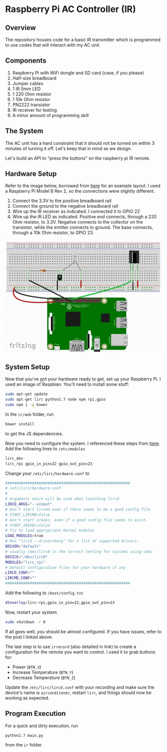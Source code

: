 # Raspberry Pi AC Controller (IR)

## Overview

The repository houses code for a basic IR transmitter which is programmed to use
codes that will interact with my AC unit.

## Components

1. Raspberry Pi with WiFi dongle and SD card (case, if you please)
2. Half-size breadboard
3. Jumper cables
3. 1 IR 5mm LED
4. 1 220 Ohm resistor
5. 1 10k Ohm resistor
6. PN2222 transistor
7. IR receiver for testing
8. A minor amount of programming skill

## The System

The AC unit has a hard constraint that it should not be turned on within 3
minutes of turning it off. Let's keep that in mind as we design.

Let's build an API to "press the buttons" on the raspberry pi IR remote.

## Hardware Setup

Refer to the image below, borrowed from [here](https://www.hackster.io/austin-stanton/creating-a-raspberry-pi-universal-remote-with-lirc-2fd581)
for an example layout. I used a Raspberry Pi Model B Rev 2, so the connections were
slightly different.

1. Connect the 3.3V to the positive breadboard rail
2. Connect the ground to the negative breadboard rail
3. Wire up the IR receiver as indicated. I connected it to GPIO 22
4. Wire up the IR LED as indicated. Positive end connects, through a 220 Ohm resistor,
to 3.3V. Negative connects to the collector on the transistor,
while the emitter connects to ground. The base connects, through a 10k Ohm
resistor, to GPIO 23.

![wiring](./wiring.jpeg)

## System Setup

Now that you've got your hardware ready to get, set up your Raspberry Pi.
I used an image of Raspbian. You'll need to install some stuff:

```bash
sudo apt-get update
sudo apt-get lirc python2.7 node npm rpi.gpio
sudo npm i -g bower
```

In the `ir/web` folder, run

```bash
bower install
```

to get the JS dependencies.

Now you need to configure the system. I referenced these steps from
[here](https://www.hackster.io/austin-stanton/creating-a-raspberry-pi-universal-remote-with-lirc-2fd581).
Add the following lines to `/etc/modules`

```bash
lirc_dev
lirc_rpi gpio_in_pin=22 gpio_out_pin=23
```

Change your `/etc/lirc/hardware.conf` to

```bash
########################################################
# /etc/lirc/hardware.conf
#
# Arguments which will be used when launching lircd
LIRCD_ARGS="--uinput"
# Don't start lircmd even if there seems to be a good config file
# START_LIRCMD=false
# Don't start irexec, even if a good config file seems to exist.
# START_IREXEC=false
# Try to load appropriate kernel modules
LOAD_MODULES=true
# Run "lircd --driver=help" for a list of supported drivers.
DRIVER="default"
# usually /dev/lirc0 is the correct setting for systems using udev
DEVICE="/dev/lirc0"
MODULES="lirc_rpi"
# Default configuration files for your hardware if any
LIRCD_CONF=""
LIRCMD_CONF=""
######################################################## 
```

Add the following to `/boot/config.txt`

```bash
dtoverlay=lirc-rpi,gpio_in_pin=22,gpio_out_pin=23
```

Now, restart your system

```bash
sudo shutdown -r 0
```

If all goes well, you should be almost configured. If you have issues, refer
to the post I linked above.

The last step is to use `irrecord` (also detailed in link)
to create a configuration for the remote
you want to control. I used it to grab buttons for:
* Power (`BTN_X`)
* Increase Temperature (`BTN_Y`)
* Decrease Temperature (`BTN_Z`)

Update the `/etc/lirc/lircd.conf` with your recording and make sure
the device's name is `airconditoner`, restart `lirc`, and things
should now be working as expected.

## Program Execution

For a quick and dirty execution, run

```bash
python2.7 main.py
```

from the `ir` folder.